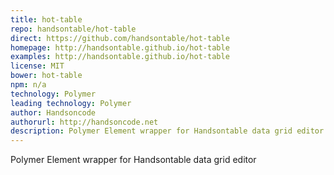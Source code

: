 ```yaml
---
title: hot-table
repo: handsontable/hot-table
direct: https://github.com/handsontable/hot-table
homepage: http://handsontable.github.io/hot-table
examples: http://handsontable.github.io/hot-table
license: MIT
bower: hot-table
npm: n/a
technology: Polymer
leading technology: Polymer
author: Handsoncode
authorurl: http://handsoncode.net
description: Polymer Element wrapper for Handsontable data grid editor
---
```


Polymer Element wrapper for Handsontable data grid editor
